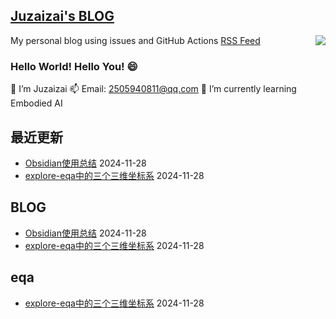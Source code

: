 ## [Juzaizai's BLOG](https://github.com/aqvq/aqvq)

My personal blog using issues and GitHub Actions [RSS Feed](https://raw.githubusercontent.com/aqvq/aqvq/main/feed.xml)  <image align="right" src="https://github-readme-stats.vercel.app/api?username=aqvq&show_icons=true&hide_title=true&theme=gradient" />

### Hello World! Hello You! 😄

🔭 I’m Juzaizai
📫 Email: 2505940811@qq.com
🌱 I’m currently learning Embodied AI

## 最近更新
- [Obsidian使用总结](https://github.com/aqvq/aqvq/issues/2) 2024-11-28
- [explore-eqa中的三个三维坐标系](https://github.com/aqvq/aqvq/issues/1) 2024-11-28
## BLOG
- [Obsidian使用总结](https://github.com/aqvq/aqvq/issues/2) 2024-11-28
- [explore-eqa中的三个三维坐标系](https://github.com/aqvq/aqvq/issues/1) 2024-11-28
## eqa
- [explore-eqa中的三个三维坐标系](https://github.com/aqvq/aqvq/issues/1) 2024-11-28
